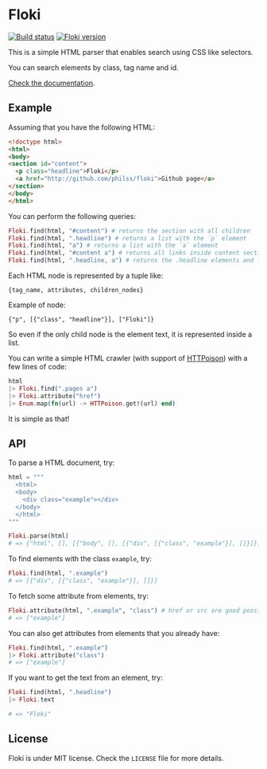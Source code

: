 Floki
=====

[![Build status](https://travis-ci.org/philss/floki.svg?branch=master)](https://travis-ci.org/philss/floki)
[![Floki version](https://img.shields.io/hexpm/v/floki.svg)](https://hex.pm/packages/floki)

This is a simple HTML parser that enables search using CSS like selectors.

You can search elements by class, tag name and id.

[Check the documentation](http://hexdocs.pm/floki).

## Example

Assuming that you have the following HTML:

```html
<!doctype html>
<html>
<body>
<section id="content">
  <p class="headline">Floki</p>
  <a href="http://github.com/philss/floki">Github page</a>
</section>
</body>
</html>
```

You can perform the following queries:

```elixir
Floki.find(html, "#content") # returns the section with all children
Floki.find(html, ".headline") # returns a list with the `p` element
Floki.find(html, "a") # returns a list with the `a` element
Floki.find(html, "#content a") # returns all links inside content section
Floki.find(html, ".headline, a") # returns the .headline elements and links
```

Each HTML node is represented by a tuple like:

    {tag_name, attributes, children_nodes}

Example of node:

    {"p", [{"class", "headline"}], ["Floki"]}

So even if the only child node is the element text, it is represented
inside a list.

You can write a simple HTML crawler (with support of [HTTPoison](https://github.com/edgurgel/httpoison)) with a few lines of code:

```elixir
html
|> Floki.find(".pages a")
|> Floki.attribute("href")
|> Enum.map(fn(url) -> HTTPoison.get!(url) end)
```

It is simple as that!

## API

To parse a HTML document, try:

```elixir
html = """
  <html>
  <body>
    <div class="example"></div>
  </body>
  </html>
"""

Floki.parse(html)
# => {"html", [], [{"body", [], [{"div", [{"class", "example"}], []}]}]}
```

To find elements with the class `example`, try:

```elixir
Floki.find(html, ".example")
# => [{"div", [{"class", "example"}], []}]
```

To fetch some attribute from elements, try:

```elixir
Floki.attribute(html, ".example", "class") # href or src are good possibilities to fetch links
# => ["example"]
```

You can also get attributes from elements that you already have:

```elixir
Floki.find(html, ".example")
|> Floki.attribute("class")
# => ["example"]
```

If you want to get the text from an element, try:

```elixir
Floki.find(html, ".headline")
|> Floki.text

# => "Floki"
```

## License

Floki is under MIT license. Check the `LICENSE` file for more details.
